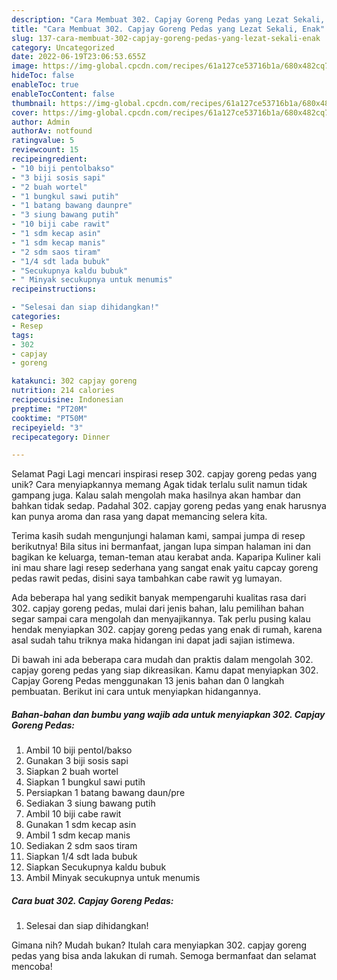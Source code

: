 ```yaml
---
description: "Cara Membuat 302. Capjay Goreng Pedas yang Lezat Sekali, Enak"
title: "Cara Membuat 302. Capjay Goreng Pedas yang Lezat Sekali, Enak"
slug: 137-cara-membuat-302-capjay-goreng-pedas-yang-lezat-sekali-enak
category: Uncategorized
date: 2022-06-19T23:06:53.655Z
image: https://img-global.cpcdn.com/recipes/61a127ce53716b1a/680x482cq70/302-capjay-goreng-pedas-foto-resep-utama.jpg
hideToc: false
enableToc: true
enableTocContent: false
thumbnail: https://img-global.cpcdn.com/recipes/61a127ce53716b1a/680x482cq70/302-capjay-goreng-pedas-foto-resep-utama.jpg
cover: https://img-global.cpcdn.com/recipes/61a127ce53716b1a/680x482cq70/302-capjay-goreng-pedas-foto-resep-utama.jpg
author: Admin
authorAv: notfound
ratingvalue: 5
reviewcount: 15
recipeingredient:
- "10 biji pentolbakso"
- "3 biji sosis sapi"
- "2 buah wortel"
- "1 bungkul sawi putih"
- "1 batang bawang daunpre"
- "3 siung bawang putih"
- "10 biji cabe rawit"
- "1 sdm kecap asin"
- "1 sdm kecap manis"
- "2 sdm saos tiram"
- "1/4 sdt lada bubuk"
- "Secukupnya kaldu bubuk"
- " Minyak secukupnya untuk menumis"
recipeinstructions:

- "Selesai dan siap dihidangkan!"
categories:
- Resep
tags:
- 302
- capjay
- goreng

katakunci: 302 capjay goreng 
nutrition: 214 calories
recipecuisine: Indonesian
preptime: "PT20M"
cooktime: "PT50M"
recipeyield: "3"
recipecategory: Dinner

---
```



Selamat Pagi Lagi mencari inspirasi resep 302. capjay goreng pedas yang unik? Cara menyiapkannya memang Agak tidak terlalu sulit namun tidak gampang juga. Kalau salah mengolah maka hasilnya akan hambar dan bahkan tidak sedap. Padahal 302. capjay goreng pedas yang enak harusnya kan punya aroma dan rasa yang dapat memancing selera kita.


Terima kasih sudah mengunjungi halaman kami, sampai jumpa di resep berikutnya! Bila situs ini bermanfaat, jangan lupa simpan halaman ini dan bagikan ke keluarga, teman-teman atau kerabat anda. Kaparipa Kuliner kali ini mau share lagi resep sederhana yang sangat enak yaitu capcay goreng pedas rawit pedas, disini saya tambahkan cabe rawit yg lumayan.

Ada beberapa hal yang sedikit banyak mempengaruhi kualitas rasa dari 302. capjay goreng pedas, mulai dari jenis bahan, lalu pemilihan bahan segar sampai cara mengolah dan menyajikannya. Tak perlu pusing kalau hendak menyiapkan 302. capjay goreng pedas yang enak di rumah, karena asal sudah tahu triknya maka hidangan ini dapat jadi sajian istimewa.


Di bawah ini ada beberapa cara mudah dan praktis dalam mengolah 302. capjay goreng pedas yang siap dikreasikan. Kamu dapat menyiapkan 302. Capjay Goreng Pedas menggunakan 13 jenis bahan dan 0 langkah pembuatan. Berikut ini cara untuk menyiapkan hidangannya.

<!--inarticleads1-->

##### Bahan-bahan dan bumbu yang wajib ada untuk menyiapkan 302. Capjay Goreng Pedas:

1. Ambil 10 biji pentol/bakso
1. Gunakan 3 biji sosis sapi
1. Siapkan 2 buah wortel
1. Siapkan 1 bungkul sawi putih
1. Persiapkan 1 batang bawang daun/pre
1. Sediakan 3 siung bawang putih
1. Ambil 10 biji cabe rawit
1. Gunakan 1 sdm kecap asin
1. Ambil 1 sdm kecap manis
1. Sediakan 2 sdm saos tiram
1. Siapkan 1/4 sdt lada bubuk
1. Siapkan Secukupnya kaldu bubuk
1. Ambil  Minyak secukupnya untuk menumis




<!--inarticleads2-->

##### Cara buat 302. Capjay Goreng Pedas:


1. Selesai dan siap dihidangkan!



Gimana nih? Mudah bukan? Itulah cara menyiapkan 302. capjay goreng pedas yang bisa anda lakukan di rumah. Semoga bermanfaat dan selamat mencoba!
